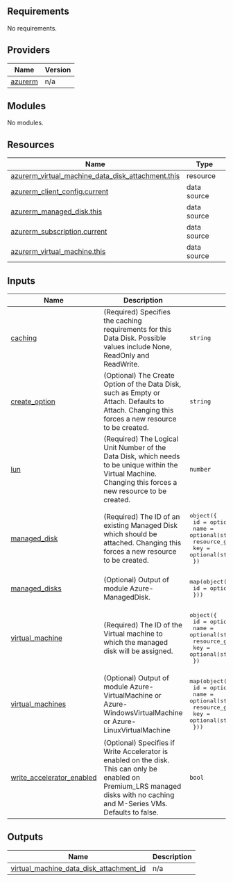 <!-- BEGIN_TF_DOCS -->
## Requirements

No requirements.

## Providers

| Name | Version |
|------|---------|
| <a name="provider_azurerm"></a> [azurerm](#provider\_azurerm) | n/a |

## Modules

No modules.

## Resources

| Name | Type |
|------|------|
| [azurerm_virtual_machine_data_disk_attachment.this](https://registry.terraform.io/providers/hashicorp/azurerm/latest/docs/resources/virtual_machine_data_disk_attachment) | resource |
| [azurerm_client_config.current](https://registry.terraform.io/providers/hashicorp/azurerm/latest/docs/data-sources/client_config) | data source |
| [azurerm_managed_disk.this](https://registry.terraform.io/providers/hashicorp/azurerm/latest/docs/data-sources/managed_disk) | data source |
| [azurerm_subscription.current](https://registry.terraform.io/providers/hashicorp/azurerm/latest/docs/data-sources/subscription) | data source |
| [azurerm_virtual_machine.this](https://registry.terraform.io/providers/hashicorp/azurerm/latest/docs/data-sources/virtual_machine) | data source |

## Inputs

| Name | Description | Type | Default | Required |
|------|-------------|------|---------|:--------:|
| <a name="input_caching"></a> [caching](#input\_caching) | (Required) Specifies the caching requirements for this Data Disk. Possible values include None, ReadOnly and ReadWrite. | `string` | `"None"` | no |
| <a name="input_create_option"></a> [create\_option](#input\_create\_option) | (Optional) The Create Option of the Data Disk, such as Empty or Attach. Defaults to Attach. Changing this forces a new resource to be created. | `string` | `"Attach"` | no |
| <a name="input_lun"></a> [lun](#input\_lun) | (Required) The Logical Unit Number of the Data Disk, which needs to be unique within the Virtual Machine. Changing this forces a new resource to be created. | `number` | n/a | yes |
| <a name="input_managed_disk"></a> [managed\_disk](#input\_managed\_disk) | (Required) The ID of an existing Managed Disk which should be attached. Changing this forces a new resource to be created. | <pre>object({<br>    id                  = optional(string)<br>    name                = optional(string)<br>    resource_group_name = optional(string)<br>    key                 = optional(string)<br>  })</pre> | n/a | yes |
| <a name="input_managed_disks"></a> [managed\_disks](#input\_managed\_disks) | (Optional) Output of module Azure-ManagedDisk. | <pre>map(object({<br>    id = optional(string)<br>  }))</pre> | `{}` | no |
| <a name="input_virtual_machine"></a> [virtual\_machine](#input\_virtual\_machine) | (Required) The ID of the Virtual machine to which the managed disk will be assigned. | <pre>object({<br>    id                  = optional(string)<br>    name                = optional(string)<br>    resource_group_name = optional(string)<br>    key                 = optional(string)<br>  })</pre> | n/a | yes |
| <a name="input_virtual_machines"></a> [virtual\_machines](#input\_virtual\_machines) | (Optional) Output of module Azure-VirtualMachine or Azure-WindowsVirtualMachine or Azure-LinuxVirtualMachine | <pre>map(object({<br>    id                  = optional(string)<br>    name                = optional(string)<br>    resource_group_name = optional(string)<br>    key                 = optional(string)<br>  }))</pre> | `{}` | no |
| <a name="input_write_accelerator_enabled"></a> [write\_accelerator\_enabled](#input\_write\_accelerator\_enabled) | (Optional) Specifies if Write Accelerator is enabled on the disk. This can only be enabled on Premium\_LRS managed disks with no caching and M-Series VMs. Defaults to false. | `bool` | `false` | no |

## Outputs

| Name | Description |
|------|-------------|
| <a name="output_virtual_machine_data_disk_attachment_id"></a> [virtual\_machine\_data\_disk\_attachment\_id](#output\_virtual\_machine\_data\_disk\_attachment\_id) | n/a |
<!-- END_TF_DOCS -->